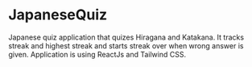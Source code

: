 # JapaneseQuiz
Japanese quiz application that quizes Hiragana and Katakana. It tracks streak and highest streak and starts streak over when wrong answer is given. Application is using ReactJs and Tailwind CSS. 
